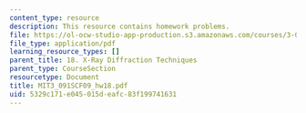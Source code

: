 ```yaml
---
content_type: resource
description: This resource contains homework problems.
file: https://ol-ocw-studio-app-production.s3.amazonaws.com/courses/3-091sc-introduction-to-solid-state-chemistry-fall-2010/5329c171e045015deafc83f199741631_MIT3_091SCF09_hw18.pdf
file_type: application/pdf
learning_resource_types: []
parent_title: 18. X-Ray Diffraction Techniques
parent_type: CourseSection
resourcetype: Document
title: MIT3_091SCF09_hw18.pdf
uid: 5329c171-e045-015d-eafc-83f199741631
---
```


